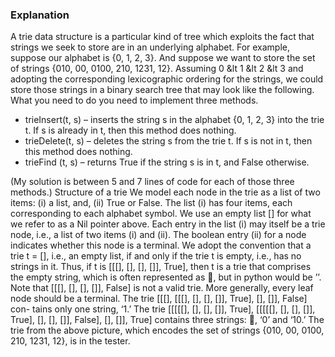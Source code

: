 ### Explanation
A trie data structure is a particular kind of tree which exploits the fact
that strings we seek to store are in an underlying alphabet. For example, suppose our alphabet
is {0, 1, 2, 3}. And suppose we want to store the set of strings {010, 00, 0100, 210, 1231, 12}.
Assuming 0 &lt 1 &lt 2 &lt 3 and adopting the corresponding lexicographic ordering for the
strings, we could store those strings in a binary search tree that may look like the following. \
What you need to do you need to implement three methods.
* trieInsert(t, s) – inserts the string s in the alphabet {0, 1, 2, 3} into the trie t. If s is
already in t, then this method does nothing.
* trieDelete(t, s) – deletes the string s from the trie t. If s is not in t, then this method
does nothing.
* trieFind (t, s) – returns True if the string s is in t, and False otherwise. 

(My solution is between 5 and 7 lines of code for each of those three methods.)
Structure of a trie We model each node in the trie as a list of two items: (i) a list, and,
(ii) True or False. The list (i) has four items, each corresponding to each alphabet symbol.
We use an empty list [] for what we refer to as a Nil pointer above. Each entry in the list
(i) may itself be a trie node, i.e., a list of two items (i) and (ii). The boolean entry (ii) for a
node indicates whether this node is a terminal.
We adopt the convention that a trie t = [], i.e., an empty list, if and only if the trie t is
empty, i.e., has no strings in it. Thus, if t is [[[], [], [], []], True], then t is a trie
that comprises the empty string, which is often represented as , but in python would be ’’.
Note that [[[], [], [], []], False] is not a valid trie. More generally, every leaf node
should be a terminal. The trie [[[], [[[], [], [], []], True], [], []], False] con-
tains only one string, ‘1.’ The trie [[[[[], [], [], []], True], [[[[[], [], [], []],
True], [], [], []], False], [], []], True] contains three strings: , ‘0’ and ‘10.’ The
trie from the above picture, which encodes the set of strings {010, 00, 0100, 210, 1231, 12}, is
in the tester.
